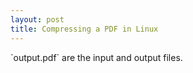 ```yaml
---
layout: post
title: Compressing a PDF in Linux
---
```


<!-- If you need to significantly reduce the size of a PDF in Linux you can try the following line of code:

{% highlight bash %}
gs -dNOPAUSE -dBATCH -sDEVICE=pdfwrite -dCompatibilityLevel=1.4 -dPDFSETTINGS=/ebook -SOutputFile=/tmp/output.pdf input.pdf 
{% endhighlight %}

 where `input.pdf` and  -->`output.pdf` are the input and output files.
